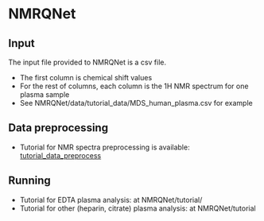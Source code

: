 # NMRQNet

## Input
The input file provided to NMRQNet is a csv file.
- The first column is chemical shift values
- For the rest of columns, each column is the 1H NMR spectrum for one plasma sample
- See NMRQNet/data/tutorial_data/MDS_human_plasma.csv for example

## Data preprocessing
- Tutorial for NMR spectra preprocessing is available: [tutorial_data_preprocess](https://liuzlab.github.io/NMRQNet/tutorial/data_preprocessing.html)

## Running
- Tutorial for EDTA plasma analysis: at NMRQNet/tutorial/
- Tutorial for other (heparin, citrate) plasma analysis: at NMRQNet/tutorial

